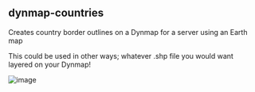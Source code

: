 ## dynmap-countries

Creates country border outlines on a Dynmap for a server using an Earth map

This could be used in other ways; whatever .shp file you would want layered on your Dynmap!

![image](https://user-images.githubusercontent.com/11621666/131200218-5febedbc-7ad5-4c40-a719-8ade21d96b52.png)
